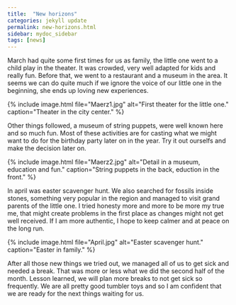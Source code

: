 ```yaml
---
title:  "New horizons"
categories: jekyll update
permalink: new-horizons.html
sidebar: mydoc_sidebar
tags: [news]
---
```


March had quite some first times for us as family, the little one went to a child play in the theater. It was crowded, very well adapted for kids and really fun. Before that, we went to a restaurant and a museum in the area. It seems we can do quite much if we ignore the voice of our little one in the beginning, she ends up loving new experiences.

{% include image.html file="Maerz1.jpg" alt="First theater for the little one." caption="Theater in the city center." %}

Other things followed, a museum of string puppets, were well known here and so much fun. Most of these activities are for casting what we might want to do for the birthday party later on in the year. Try it out ourselfs and make the decision later on.

{% include image.html file="Maerz2.jpg" alt="Detail in a museum, education and fun." caption="String puppets in the back, eduction in the front." %}

In april was easter scavenger hunt. We also searched for fossils inside stones, something very popular in the region and managed to visit grand parents of the little one. I tried honesty more and more to be more my true me, that might create problems in the first place as changes might not get well received. If I am more authentic, I hope to keep calmer and at peace on the long run.

{% include image.html file="April.jpg" alt="Easter scavenger hunt." caption="Easter in family." %}

After all those new things we tried out, we managed all of us to get sick and needed a break. That was more or less what we did the second half of the month. Lesson learned, we will plan more breaks to not get sick so frequently. We are all pretty good tumbler toys and so I am confident that we are ready for the next things waiting for us.
